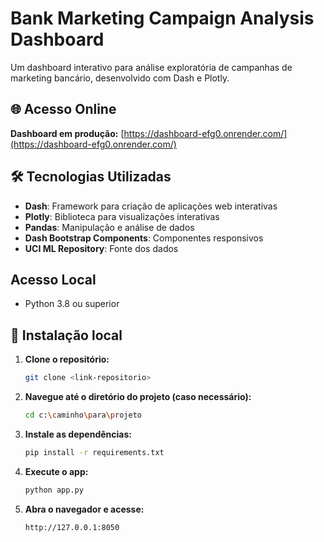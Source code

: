 # Bank Marketing Campaign Analysis Dashboard

Um dashboard interativo para análise exploratória de campanhas de marketing bancário, desenvolvido com Dash e Plotly.

## 🌐 Acesso Online

**Dashboard em produção:** [https://dashboard-efg0.onrender.com/](https://dashboard-efg0.onrender.com/)

## 🛠️ Tecnologias Utilizadas

- **Dash**: Framework para criação de aplicações web interativas
- **Plotly**: Biblioteca para visualizações interativas
- **Pandas**: Manipulação e análise de dados
- **Dash Bootstrap Components**: Componentes responsivos
- **UCI ML Repository**: Fonte dos dados

## Acesso Local
- Python 3.8 ou superior

## 🚀 Instalação local

1. **Clone o repositório:**
   ```bash
   git clone <link-repositorio>
   ```

2. **Navegue até o diretório do projeto (caso necessário):**
   ```bash
   cd c:\caminho\para\projeto
   ```

3. **Instale as dependências:**
   ```bash
   pip install -r requirements.txt
   ```

4. **Execute o app:**
   ```bash
   python app.py
   ```

5. **Abra o navegador e acesse:**
   ```
   http://127.0.0.1:8050
   ```

